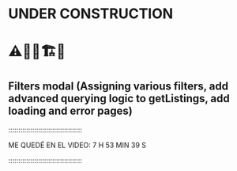 # UNDER CONSTRUCTION

# ⚠️👷‍♂️🏗️🚧

## Filters modal (Assigning various filters, add advanced querying logic to getListings, add loading and error pages)

:::::::::::::::::::::::::::::::::::::

ME QUEDÉ EN EL VIDEO: 7 H 53 MIN 39 S

:::::::::::::::::::::::::::::::::::::
